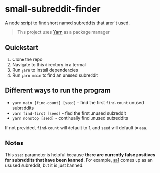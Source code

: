 # small-subreddit-finder
A node script to find short named subreddits that aren't used.

> This project uses [Yarn](https://yarnpkg.com) as a package manager

## Quickstart

1. Clone the repo
2. Navigate to this directory in a termal
3. Run `yarn` to install dependencies
4. Run `yarn main` to find an unused subreddit

## Different ways to run the program

* `yarn main [find-count] [seed]` - find the first `find-count` unused subreddits
* `yarn find-first [seed]` - find the first unused subreddit
* `yarn nonstop [seed]` - continually find unused subreddits 

If not provided, `find-count` will default to 1, and `seed` will default to `aaa`.

## Notes

This `ssed` parameter is helpful because **there are currently false positives for subreddits that have been banned**. For example, [aa1](https://www.reddit.com/r/aa1) comes up as an usused subreddit, but it is just banned.
